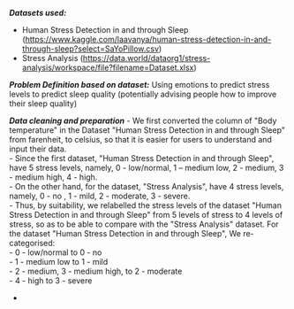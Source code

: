 ***Datasets used:***
- Human Stress Detection in and through Sleep (https://www.kaggle.com/laavanya/human-stress-detection-in-and-through-sleep?select=SaYoPillow.csv)
- Stress Analysis (https://data.world/dataorg1/stress-analysis/workspace/file?filename=Dataset.xlsx)

***Problem Definition based on dataset:*** 
Using emotions to predict stress levels to predict sleep quality (potentially advising people how to improve their sleep quality)

***Data cleaning and preparation***
    - We first converted the column of "Body temperature" in the Dataset "Human Stress Detection in and through Sleep" from farenheit, to celsius, so that it is easier for users to understand and input their data.\
    - Since the first dataset, "Human Stress Detection in and through Sleep", have 5 stress levels, namely, 0 - low/normal, 1 – medium low, 2 - medium, 3 - medium high, 4 - high.\
    - On the other hand, for the dataset, "Stress Analysis", have 4 stress levels, namely, 0 - no , 1 - mild, 2 - moderate, 3 - severe.\
    - Thus, by suitability, we relabelled the stress levels of the dataset "Human Stress Detection in and through Sleep" from 5 levels of stress to 4 levels of stress, so as to be able to compare with the "Stress Analysis" dataset. For the dataset "Human Stress Detection in and through Sleep", We re-categorised:\
        - 0 - low/normal to 0 - no\
        - 1 - medium low to 1 - mild\
        - 2 - medium, 3 - medium high, to 2 - moderate\
        - 4 - high to 3 - severe
        
- 
